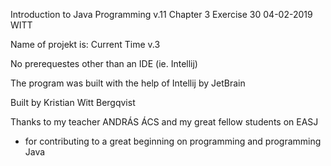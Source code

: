 Introduction to Java Programming v.11 
Chapter 3
Exercise 30
04-02-2019
WITT

Name of projekt is: Current Time v.3

No prerequestes other than an IDE (ie. Intellij)

The program was built with the help of Intellij by JetBrain

Built by Kristian Witt Bergqvist

Thanks to my teacher ANDRÁS ÁCS and my great fellow students on EASJ
- for contributing to a great beginning on programming and programming Java
